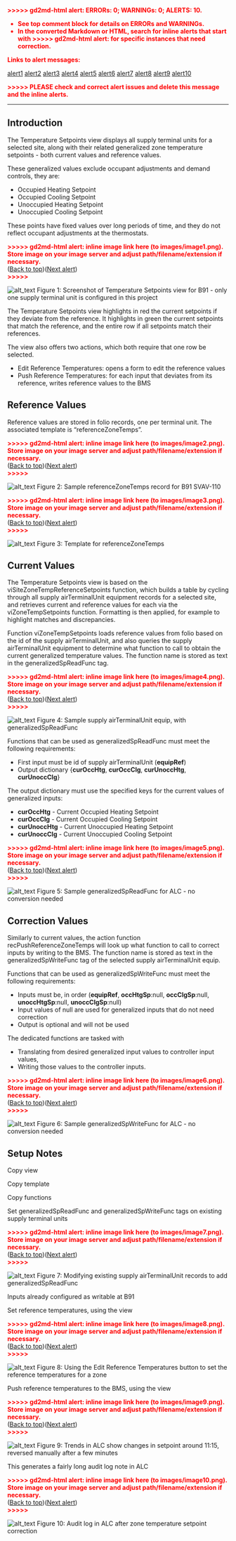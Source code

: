 <!-- Output copied to clipboard! -->

<!-----

You have some errors, warnings, or alerts. If you are using reckless mode, turn it off to see inline alerts.
* ERRORs: 0
* WARNINGs: 0
* ALERTS: 10

Conversion time: 3.681 seconds.


Using this Markdown file:

1. Paste this output into your source file.
2. See the notes and action items below regarding this conversion run.
3. Check the rendered output (headings, lists, code blocks, tables) for proper
   formatting and use a linkchecker before you publish this page.

Conversion notes:

* Docs to Markdown version 1.0β34
* Fri Jun 02 2023 11:03:28 GMT-0700 (PDT)
* Source doc: Zone temperature setpoint correction - Temperature Setpoints App Notes
* This document has images: check for >>>>>  gd2md-html alert:  inline image link in generated source and store images to your server. NOTE: Images in exported zip file from Google Docs may not appear in  the same order as they do in your doc. Please check the images!

----->


<p style="color: red; font-weight: bold">>>>>>  gd2md-html alert:  ERRORs: 0; WARNINGs: 0; ALERTS: 10.</p>
<ul style="color: red; font-weight: bold"><li>See top comment block for details on ERRORs and WARNINGs. <li>In the converted Markdown or HTML, search for inline alerts that start with >>>>>  gd2md-html alert:  for specific instances that need correction.</ul>

<p style="color: red; font-weight: bold">Links to alert messages:</p><a href="#gdcalert1">alert1</a>
<a href="#gdcalert2">alert2</a>
<a href="#gdcalert3">alert3</a>
<a href="#gdcalert4">alert4</a>
<a href="#gdcalert5">alert5</a>
<a href="#gdcalert6">alert6</a>
<a href="#gdcalert7">alert7</a>
<a href="#gdcalert8">alert8</a>
<a href="#gdcalert9">alert9</a>
<a href="#gdcalert10">alert10</a>

<p style="color: red; font-weight: bold">>>>>> PLEASE check and correct alert issues and delete this message and the inline alerts.<hr></p>



## Introduction

The Temperature Setpoints view displays all supply terminal units for a selected site, along with their related generalized zone temperature setpoints - both current values and reference values.

These generalized values exclude occupant adjustments and demand controls, they are:



* Occupied Heating Setpoint
* Occupied Cooling Setpoint
* Unoccupied Heating Setpoint
* Unoccupied Cooling Setpoint

These points have fixed values over long periods of time, and they do not reflect occupant adjustments at the thermostats.



<p id="gdcalert1" ><span style="color: red; font-weight: bold">>>>>>  gd2md-html alert: inline image link here (to images/image1.png). Store image on your image server and adjust path/filename/extension if necessary. </span><br>(<a href="#">Back to top</a>)(<a href="#gdcalert2">Next alert</a>)<br><span style="color: red; font-weight: bold">>>>>> </span></p>


![alt_text](images/image1.png "image_tooltip")
Figure 1: Screenshot of Temperature Setpoints view for B91 - only one supply terminal unit is configured in this project

The Temperature Setpoints view highlights in red the current setpoints if they deviate from the reference. It highlights in green the current setpoints that match the reference, and the entire row if all setpoints match their references.

The view also offers two actions, which both require that one row be selected.



* Edit Reference Temperatures: opens a form to edit the reference values
* Push Reference Temperatures: for each input that deviates from its reference, writes reference values to the BMS


## Reference Values

Reference values are stored in folio records, one per terminal unit. The associated template is “referenceZoneTemps”.



<p id="gdcalert2" ><span style="color: red; font-weight: bold">>>>>>  gd2md-html alert: inline image link here (to images/image2.png). Store image on your image server and adjust path/filename/extension if necessary. </span><br>(<a href="#">Back to top</a>)(<a href="#gdcalert3">Next alert</a>)<br><span style="color: red; font-weight: bold">>>>>> </span></p>


![alt_text](images/image2.png "image_tooltip")
Figure 2: Sample referenceZoneTemps record for B91 SVAV-110



<p id="gdcalert3" ><span style="color: red; font-weight: bold">>>>>>  gd2md-html alert: inline image link here (to images/image3.png). Store image on your image server and adjust path/filename/extension if necessary. </span><br>(<a href="#">Back to top</a>)(<a href="#gdcalert4">Next alert</a>)<br><span style="color: red; font-weight: bold">>>>>> </span></p>


![alt_text](images/image3.png "image_tooltip")
Figure 3: Template for referenceZoneTemps


## Current Values

The Temperature Setpoints view is based on the viSiteZoneTempReferenceSetpoints function, which builds a table by cycling through all supply airTerminalUnit equipment records for a selected site, and retrieves current and reference values for each via the viZoneTempSetpoints function. Formatting is then applied, for example to highlight matches and discrepancies.

Function viZoneTempSetpoints loads reference values from folio based on the id of the supply airTerminalUnit, and also queries the supply airTerminalUnit equipment to determine what function to call to obtain the current generalized temperature values. The function name is stored as text in the generalizedSpReadFunc tag.



<p id="gdcalert4" ><span style="color: red; font-weight: bold">>>>>>  gd2md-html alert: inline image link here (to images/image4.png). Store image on your image server and adjust path/filename/extension if necessary. </span><br>(<a href="#">Back to top</a>)(<a href="#gdcalert5">Next alert</a>)<br><span style="color: red; font-weight: bold">>>>>> </span></p>


![alt_text](images/image4.png "image_tooltip")
Figure 4: Sample supply airTerminalUnit equip, with generalizedSpReadFunc

Functions that can be used as generalizedSpReadFunc must meet the following requirements:



* First input must be id of supply airTerminalUnit (**equipRef**)
* Output dictionary {**curOccHtg**, **curOccClg**, **curUnoccHtg**, **curUnoccClg**}

The output dictionary must use the specified keys for the current values of generalized inputs:



* **curOccHtg** - Current Occupied Heating Setpoint
* **curOccClg** - Current Occupied Cooling Setpoint
* **curUnoccHtg** - Current Unoccupied Heating Setpoint
* **curUnoccClg** - Current Unoccupied Cooling Setpoint



<p id="gdcalert5" ><span style="color: red; font-weight: bold">>>>>>  gd2md-html alert: inline image link here (to images/image5.png). Store image on your image server and adjust path/filename/extension if necessary. </span><br>(<a href="#">Back to top</a>)(<a href="#gdcalert6">Next alert</a>)<br><span style="color: red; font-weight: bold">>>>>> </span></p>


![alt_text](images/image5.png "image_tooltip")
Figure 5: Sample generalizedSpReadFunc for ALC - no conversion needed


## Correction Values

Similarly to current values, the action function recPushReferenceZoneTemps will look up what function to call to correct inputs by writing to the BMS. The function name is stored as text in the generalizedSpWriteFunc tag of the selected supply airTerminalUnit equip.

Functions that can be used as generalizedSpWriteFunc must meet the following requirements:



* Inputs must be, in order (**equipRef**, **occHtgSp**:null, **occClgSp**:null, **unoccHtgSp**:null, **unoccClgSp**:null)
* Input values of null are used for generalized inputs that do not need correction
* Output is optional and will not be used

The dedicated functions are tasked with



* Translating from desired generalized input values to controller input values,
* Writing those values to the controller inputs.



<p id="gdcalert6" ><span style="color: red; font-weight: bold">>>>>>  gd2md-html alert: inline image link here (to images/image6.png). Store image on your image server and adjust path/filename/extension if necessary. </span><br>(<a href="#">Back to top</a>)(<a href="#gdcalert7">Next alert</a>)<br><span style="color: red; font-weight: bold">>>>>> </span></p>


![alt_text](images/image6.png "image_tooltip")
Figure 6: Sample generalizedSpWriteFunc for ALC - no conversion needed


## Setup Notes

Copy view

Copy template

Copy functions

Set generalizedSpReadFunc and generalizedSpWriteFunc tags on existing supply terminal units



<p id="gdcalert7" ><span style="color: red; font-weight: bold">>>>>>  gd2md-html alert: inline image link here (to images/image7.png). Store image on your image server and adjust path/filename/extension if necessary. </span><br>(<a href="#">Back to top</a>)(<a href="#gdcalert8">Next alert</a>)<br><span style="color: red; font-weight: bold">>>>>> </span></p>


![alt_text](images/image7.png "image_tooltip")
Figure 7: Modifying existing supply airTerminalUnit records to add generalizedSpReadFunc

Inputs already configured as writable at B91

Set reference temperatures, using the view



<p id="gdcalert8" ><span style="color: red; font-weight: bold">>>>>>  gd2md-html alert: inline image link here (to images/image8.png). Store image on your image server and adjust path/filename/extension if necessary. </span><br>(<a href="#">Back to top</a>)(<a href="#gdcalert9">Next alert</a>)<br><span style="color: red; font-weight: bold">>>>>> </span></p>


![alt_text](images/image8.png "image_tooltip")
Figure 8: Using the Edit Reference Temperatures button to set the reference temperatures for a zone

Push reference temperatures to the BMS, using the view



<p id="gdcalert9" ><span style="color: red; font-weight: bold">>>>>>  gd2md-html alert: inline image link here (to images/image9.png). Store image on your image server and adjust path/filename/extension if necessary. </span><br>(<a href="#">Back to top</a>)(<a href="#gdcalert10">Next alert</a>)<br><span style="color: red; font-weight: bold">>>>>> </span></p>


![alt_text](images/image9.png "image_tooltip")
Figure 9: Trends in ALC show changes in setpoint around 11:15, reversed manually after a few minutes

This generates a fairly long audit log note in ALC



<p id="gdcalert10" ><span style="color: red; font-weight: bold">>>>>>  gd2md-html alert: inline image link here (to images/image10.png). Store image on your image server and adjust path/filename/extension if necessary. </span><br>(<a href="#">Back to top</a>)(<a href="#gdcalert11">Next alert</a>)<br><span style="color: red; font-weight: bold">>>>>> </span></p>


![alt_text](images/image10.png "image_tooltip")
Figure 10: Audit log in ALC after zone temperature setpoint correction
